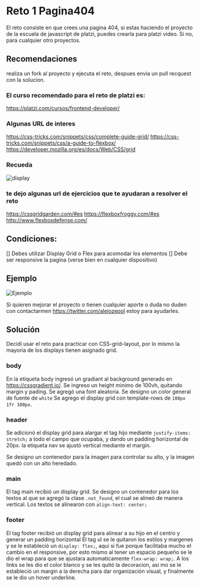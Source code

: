 # Reto 1 Pagina404

El reto consiste en que crees una pagina 404, si estas haciendo el proyecto de la escuela de javascript de platzi, puedes crearla para platzi video. Si no, para cualquier otro proyectos.

## Recomendaciones

realiza un fork al proyecto y ejecuta el reto, despues envia un pull recquest con la solucion.

### El curso recomendado para el reto de platzi es:

https://platzi.com/cursos/frontend-developer/

### Algunas URL de interes
https://css-tricks.com/snippets/css/complete-guide-grid/
https://css-tricks.com/snippets/css/a-guide-to-flexbox/
https://developer.mozilla.org/es/docs/Web/CSS/grid

### Recueda 
![display](assets/image.png)

### te dejo algunas url de ejercicios que te ayudaran a resolver el reto

https://cssgridgarden.com/#es
https://flexboxfroggy.com/#es
http://www.flexboxdefense.com/


## Condiciones:

[] Debes utilizar Display Grid o Flex para acomodar los elementos
[] Debe ser responsive la pagina (verse bien en cualquier dispositivo)

## Ejemplo
![Ejemplo](assets/Captura.PNG)



Si quieren mejorar el proyecto o tienen cualquier aporte o duda no duden con contactarmen https://twitter.com/alejozepol estoy para ayudarles.

## Solución 
Decidí usar el reto para practicar con CSS-grid-layout, por lo mismo la mayoria de los displays tienen asignado grid.

### body
En la etiqueta body ingresó un gradiant al background generado en https://cssgradient.io/. 
Se ingreso un height minimo de 100vh, quitando margin y pading.
Se agregó una font aleatoria.
Se designo un color general de fuente de `white`
Se agrego el display grid con template-rows de `100px 1fr 100px`. 

### header
Se adicionó el display grid para alargar el tag hijo mediante `justify-items: stretch;` a todo el campo que ocupaba, y dando un padding horizontal de 20px.
la etiqueta nav se ajustó vertical mediante el margin.

Se designo un contenedor para la imagen para controlar su alto, y la imagen quedó con un alto heredado.


### main
El tag main recibió un display grid.
Se designo un contenedor para los textos al que se agregó la clase `.not_found`, el cual se alineó de manera vertical.
Los textos se alinearon con `align-text: center;`

### footer
El tag footer recibió un display grid para alinear a su hijo en el centro y generar un padding horizontal
El tag ul se le quitaron los estilos y margenes y se le estableció un `display: flex;`, aqui si fue porque facilitaba mucho el cambio en el responsive, por esto mismo al tener un espacio pequeño se le dio el wrap para que se ajustara automaticamente `flex-wrap: wrap;`.
A los links se les dio el color blanco y se les quitó la decoracion, asi mo se le estableció un margin a la derecha para dar organización visual, y finalmente se le dio un hover underline.


